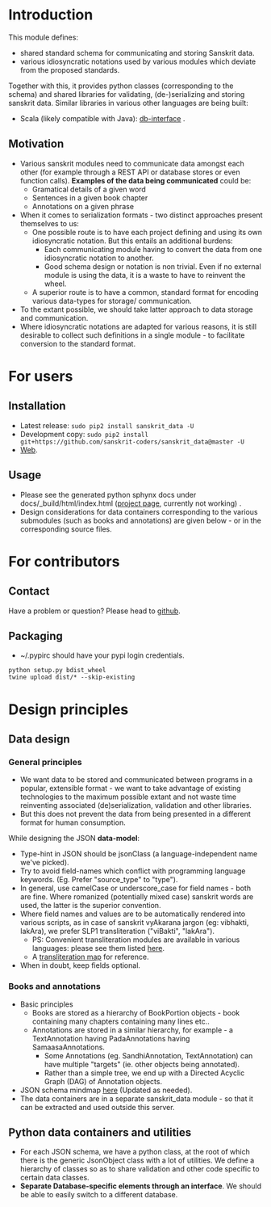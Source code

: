 # Introduction
This module defines:
  - shared standard schema for communicating and storing Sanskrit data.
  - various idiosyncratic notations used by various modules which deviate from the proposed standards.

Together with this, it provides python classes (corresponding to the schema) and shared libraries for validating, (de-)serializing and storing sanskrit data. Similar libraries in various other languages are being built:
  - Scala (likely compatible with Java): [db-interface](https://github.com/sanskrit-coders/db-interface) .

## Motivation
- Various sanskrit modules need to communicate data amongst each other (for example through a REST API or database stores or even function calls). **Examples of the data being communicated** could be:
  - Gramatical details of a given word
  - Sentences in a given book chapter
  - Annotations on a given phrase
- When it comes to serialization formats - two distinct approaches present themselves to us:
  - One possible route is to have each project defining and using its own idiosyncratic notation. But this entails an additional burdens:
    - Each communicating module having to convert the data from one idiosyncratic notation to another.
    - Good schema design or notation is non trivial. Even if no external module is using the data, it is a waste to have to reinvent the wheel.
  - A superior route is to have a common, standard format for encoding various data-types for storage/ communication.
- To the extant possible, we should take latter approach to data storage and communication.
- Where idiosyncratic notations are adapted for various reasons, it is still desirable to collect such definitions in a single module - to facilitate conversion to the standard format.

# For users
## Installation
* Latest release: `sudo pip2 install sanskrit_data -U`
* Development copy: `sudo pip2 install git+https://github.com/sanskrit-coders/sanskrit_data@master -U`
* [Web](https://pypi.python.org/pypi/sanskrit_data).

## Usage
- Please see the generated python sphynx docs under docs/_build/html/index.html ([project page](https://sanskrit-coders.github.io/sanskrit_data/_build/html/index.html), currently not working) .
- Design considerations for data containers corresponding to the various submodules (such as books and annotations) are given below - or in the corresponding source files.

# For contributors
## Contact
Have a problem or question? Please head to [github](https://github.com/sanskrit-coders/sanskrit_data).

## Packaging
* ~/.pypirc should have your pypi login credentials.
```
python setup.py bdist_wheel
twine upload dist/* --skip-existing
```

# Design principles
## Data design
### General principles
- We want data to be stored and communicated between programs in a popular, extensible format - we want to take advantage of existing technologies to the maximum possible extant and not waste time reinventing associated (de)serialization, validation and other libraries.
- But this does not prevent the data from being presented in a different format for human consumption.

While designing the JSON **data-model**:
- Type-hint in JSON should be jsonClass (a language-independent name we've picked).
- Try to avoid field-names which conflict with programming language keywords. (Eg. Prefer "source_type" to "type").
- In general, use camelCase or underscore_case for field names - both are fine. Where romanized (potentially mixed case) sanskrit words are used, the latter is the superior convention.
- Where field names and values are to be automatically rendered into various scripts, as in case of sanskrit vyAkarana jargon (eg: vibhakti, lakAra), we prefer SLP1 transliteration ("viBakti", "lakAra").
  - PS: Convenient transliteration modules are available in various languages: please see them listed [here](https://github.com/sanskrit-coders/indic-transliteration#libraries-in-other-languages).
  - A [transliteration map](https://docs.google.com/spreadsheets/d/1o2vysXaXfNkFxCO-WD77C4AEbXcAcJmDVgUb-E0mYbg/edit#gid=0) for reference.
- When in doubt, keep fields optional.

### Books and annotations
- Basic principles
  - Books are stored as a hierarchy of BookPortion objects - book containing many chapters containing many lines etc..
  - Annotations are stored in a similar hierarchy, for example - a TextAnnotation having PadaAnnotations having SamaasaAnnotations.
    - Some Annotations (eg. SandhiAnnotation, TextAnnotation) can have multiple "targets" (ie. other objects being annotated).
    - Rather than a simple tree, we end up with a Directed Acyclic Graph (DAG) of Annotation objects.
- JSON schema mindmap [here](https://drive.mindmup.com/map?state=%7B%22ids%22:%5B%220B1_QBT-hoqqVbHc4QTV3Q2hjdTQ%22%5D,%22action%22:%22open%22,%22userId%22:%22109000762913288837175%22%7D) (Updated as needed).
- The data containers are in a separate sanskrit_data module - so that it can be extracted and used outside this server.

## Python data containers and utilities
- For each JSON schema, we have a python class, at the root of which there is the generic JsonObject class with a lot of utilities. We define a hierarchy of classes so as to share validation and other code specific to certain data classes.
- **Separate Database-specific elements through an interface**. We should be able to easily switch to a different database.
